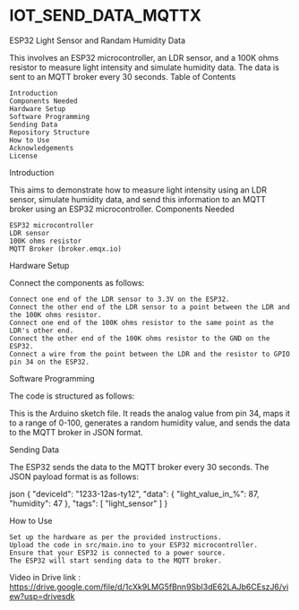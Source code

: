 # IOT_SEND_DATA_MQTTX
ESP32 Light Sensor and Randam Humidity Data 

This involves an ESP32 microcontroller, an LDR sensor, and a 100K ohms resistor to measure light intensity and simulate humidity data. The data is sent to an MQTT broker every 30 seconds.
Table of Contents

    Introduction
    Components Needed
    Hardware Setup
    Software Programming
    Sending Data
    Repository Structure
    How to Use
    Acknowledgements
    License

Introduction

This aims to demonstrate how to measure light intensity using an LDR sensor, simulate humidity data, and send this information to an MQTT broker using an ESP32 microcontroller.
Components Needed

    ESP32 microcontroller
    LDR sensor
    100K ohms resistor
    MQTT Broker (broker.emqx.io)

Hardware Setup

Connect the components as follows:

    Connect one end of the LDR sensor to 3.3V on the ESP32.
    Connect the other end of the LDR sensor to a point between the LDR and the 100K ohms resistor.
    Connect one end of the 100K ohms resistor to the same point as the LDR's other end.
    Connect the other end of the 100K ohms resistor to the GND on the ESP32.
    Connect a wire from the point between the LDR and the resistor to GPIO pin 34 on the ESP32.

Software Programming

The code is structured as follows:

  This is the Arduino sketch file. It reads the analog value from pin 34, maps it to a range of 0-100, generates a random humidity value, and sends the data to the MQTT broker in JSON format.

Sending Data

The ESP32 sends the data to the MQTT broker every 30 seconds. The JSON payload format is as follows:

json
{
  "deviceId": "1233-12as-ty12",
  "data": {
    "light_value_in_%": 87,
    "humidity": 47
  },
  "tags": [
    "light_sensor"
  ]
}


How to Use

    Set up the hardware as per the provided instructions.
    Upload the code in src/main.ino to your ESP32 microcontroller.
    Ensure that your ESP32 is connected to a power source.
    The ESP32 will start sending data to the MQTT broker.

Video in Drive link : https://drive.google.com/file/d/1cXk9LMG5fBnn9SbI3dE62LAJb6CEszJ6/view?usp=drivesdk
